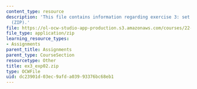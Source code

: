 ```yaml
---
content_type: resource
description: 'This file contains information regarding exercise 3: set 2 expressions
  (ZIP).'
file: https://ol-ocw-studio-app-production.s3.amazonaws.com/courses/22-15-essential-numerical-methods-fall-2014/dc23901d03ec9afda03993376bc68eb1_ex3_exp02.zip
file_type: application/zip
learning_resource_types:
- Assignments
parent_title: Assignments
parent_type: CourseSection
resourcetype: Other
title: ex3_exp02.zip
type: OCWFile
uid: dc23901d-03ec-9afd-a039-93376bc68eb1
---
```

